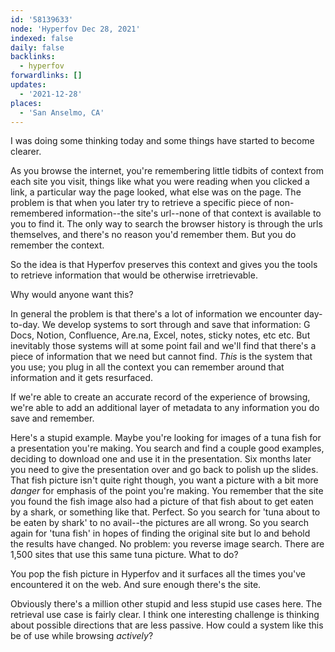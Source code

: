 ```yaml
---
id: '58139633'
node: 'Hyperfov Dec 28, 2021'
indexed: false
daily: false
backlinks:
  - hyperfov
forwardlinks: []
updates:
  - '2021-12-28'
places:
  - 'San Anselmo, CA'
---
```

I was doing some thinking today and some things have started to become clearer. 

As you browse the internet, you're remembering little tidbits of context from each site you visit, things like what you were reading when you clicked a link, a particular way the page looked, what else was on the page. The problem is that when you later try to retrieve a specific piece of non-remembered information--the site's url--none of that context is available to you to find it. The only way to search the browser history is through the urls themselves, and there's no reason you'd remember them. But you do remember the context. 

So the idea is that Hyperfov preserves this context and gives you the tools to retrieve information that would be otherwise irretrievable. 

Why would anyone want this? 

In general the problem is that there's a lot of information we encounter day-to-day. We develop systems to sort through and save that information: G Docs, Notion, Confluence, Are.na, Excel, notes, sticky notes, etc etc. But inevitably those systems will at some point fail and we'll find that there's a piece of information that we need but cannot find. *This* is the system that you use; you plug in all the context you can remember around that information and it gets resurfaced. 

If we're able to create an accurate record of the experience of browsing, we're able to add an additional layer of metadata to any information you do save and remember. 

Here's a stupid example. Maybe you're looking for images of a tuna fish for a presentation you're making. You search and find a couple good examples, deciding to download one and use it in the presentation. Six months later you need to give the presentation over and go back to polish up the slides. That fish picture isn't quite right though, you want a picture with a bit more *danger* for emphasis of the point you're making. You remember that the site you found the fish image also had a picture of that fish about to get eaten by a shark, or something like that. Perfect. So you search for 'tuna about to be eaten by shark' to no avail--the pictures are all wrong. So you search again for 'tuna fish' in hopes of finding the original site but lo and behold the results have changed. No problem: you reverse image search. There are 1,500 sites that use this same tuna picture. What to do? 

You pop the fish picture in Hyperfov and it surfaces all the times you've encountered it on the web. And sure enough there's the site. 

Obviously there's a million other stupid and less stupid use cases here. The retrieval use case is fairly clear. I think one interesting challenge is thinking about possible directions that are less passive. How could a system like this be of use while browsing *actively*? 


